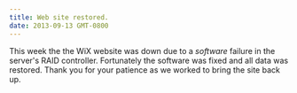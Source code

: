 ```yaml
---
title: Web site restored.
date: 2013-09-13 GMT-0800
---
```

This week the the WiX website was down due to a *software* failure in the
server's RAID controller. Fortunately the software was fixed and all data
was restored. Thank you for your patience as we worked to bring the site
back up.
